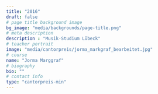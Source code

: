 ```yaml
---
title: "2016"
draft: false
# page title background image
bg_image: "media/backgrounds/page-title.png"
# meta description
description : "Musik-Studium Lübeck"
# teacher portrait
image: "media/cantorpreis/jorma_markgraf_bearbeitet.jpg"
# course
name: "Jorma Marggraf"
# biography
bio: ""
# contact info
type: "cantorpreis-min"
---
```

